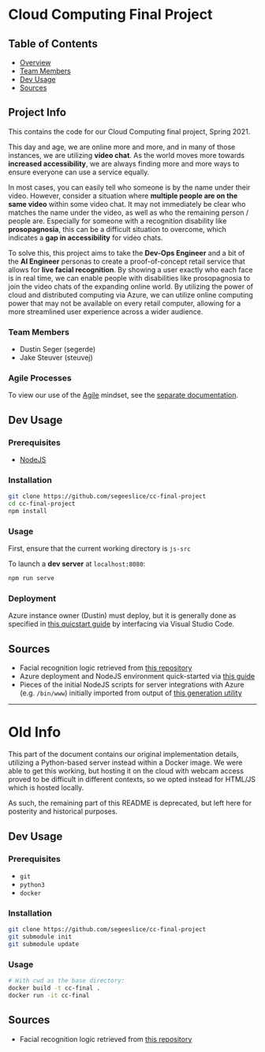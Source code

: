 # Cloud Computing Final Project

## Table of Contents

- [Overview](#overview)
- [Team Members](#team-members)
- [Dev Usage](#dev-usage)
- [Sources](#sources)

## Project Info

This contains the code for our Cloud Computing final project, Spring 2021.

This day and age, we are online more and more, and in many of those instances,
we are utilizing **video chat**. As the world moves more towards **increased
accessibility**, we are always finding more and more ways to ensure everyone can
use a service equally.

In most cases, you can easily tell who someone is by the name under their video.
However, consider a situation where **multiple people are on the same video**
within some video chat. It may not immediately be clear who matches the name
under the video, as well as who the remaining person / people are. Especially
for someone with a recognition disability like **prosopagnosia**, this can be a
difficult situation to overcome, which indicates a **gap in accessibility** for
video chats.

To solve this, this project aims to take the **Dev-Ops Engineer** and a bit of
the **AI Engineer** personas to create a proof-of-concept retail service that
allows for **live facial recognition**. By showing a user exactly who each face
is in real time, we can enable people with disabilities like prosopagnosia to
join the video chats of the expanding online world. By utilizing the power of
cloud and distributed computing via Azure, we can utilize online computing power
that may not be available on every retail computer, allowing for a more
streamlined user experience across a wider audience.

### Team Members

- Dustin Seger (segerde)
- Jake Steuver (steuvej)

### Agile Processes

To view our use of the [Agile](https://www.agilealliance.org/agile101/) mindset,
see the [separate documentation](docs/).

## Dev Usage

### Prerequisites

- [NodeJS](https://nodejs.org/en/)

### Installation

``` sh
git clone https://github.com/segeeslice/cc-final-project
cd cc-final-project
npm install
```

### Usage

First, ensure that the current working directory is `js-src`

To launch a **dev server** at `localhost:8080`:

``` sh
npm run serve
```

### Deployment

Azure instance owner (Dustin) must deploy, but it is generally done as specified
in [this quicstart
guide](https://docs.microsoft.com/en-us/azure/app-service/quickstart-nodejs?pivots=platform-linux)
by interfacing via Visual Studio Code.

## Sources

- Facial recognition logic retrieved from [this
  repository](https://github.com/justadudewhohacks/face-api.js/)
- Azure deployment and NodeJS environment quick-started via [this
  guide](https://docs.microsoft.com/en-us/azure/app-service/quickstart-nodejs?pivots=platform-linux)
- Pieces of the initial NodeJS scripts for server integrations with Azure (e.g.
  `/bin/www`) initially imported from output of [this generation
  utility](https://expressjs.com/en/starter/generator.html)

---

# Old Info

This part of the document contains our original implementation details,
utilizing a Python-based server instead within a Docker image. We were able to
get this working, but hosting it on the cloud with webcam access proved to be
difficult in different contexts, so we opted instead for HTML/JS which is hosted
locally.

As such, the remaining part of this README is deprecated, but left here for
posterity and historical purposes.

## Dev Usage

### Prerequisites

- `git`
- `python3`
- `docker`

### Installation

``` sh
git clone https://github.com/segeeslice/cc-final-project
git submodule init
git submodule update
```

### Usage

``` sh
# With cwd as the base directory:
docker build -t cc-final .
docker run -it cc-final
```

## Sources

- Facial recognition logic retrieved from [this
  repository](https://github.com/ageitgey/face_recognition)
